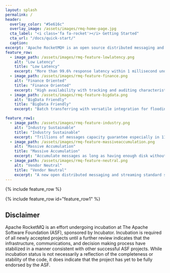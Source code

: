 ```yaml
---
layout: splash
permalink: /
header:
  overlay_color: "#5e616c"
  overlay_image: /assets/images/rmq-home-page.jpg
  cta_label: "<i class='fa fa-rocket'></i> Getting Started"
  cta_url: "/docs/quick-start/"
  caption:
excerpt: 'Apache RocketMQ® is an open source distributed messaging and streaming data platform.<br /> <small><a href="https://github.com/apache/incubator-rocketmq/">Latest source v4.0.0</a></small><br /><br /> {::nomarkdown}<iframe style="display: inline-block;" src="https://ghbtns.com/github-btn.html?user=apache&repo=incubator-rocketmq&type=star&count=true&size=large" frameborder="0" scrolling="0" width="160px" height="30px"></iframe> <iframe style="display: inline-block;" src="https://ghbtns.com/github-btn.html?user=apache&repo=incubator-rocketmq&type=fork&count=true&size=large" frameborder="0" scrolling="0" width="158px" height="30px"></iframe>{:/nomarkdown}'
feature_row:
  - image_path: /assets/images/rmq-feature-lowlatency.png
    alt: "Low Latency"
    title: "Low Latency"
    excerpt: "More than 99.6% response latency within 1 millisecond under high stress."
  - image_path: /assets/images/rmq-feature-finance.png
    alt: "Finance Oriented"
    title: "Finance Oriented"
    excerpt: "High availability with tracking and auditing characteristics."
  - image_path: /assets/images/rmq-feature-bigdata.png
    alt: "BigData Friendly"
    title: "BigData Friendly"
    excerpt: "Batch transferring with versatile integration for flooding throughput."

feature_row1:
  - image_path: /assets/images/rmq-feature-industry.png
    alt: "Industry Sustainable"
    title: "Industry Sustainable"
    excerpt: "Trillions of messages capacity guarantee especially in 11.11 Global Shopping Festival."
  - image_path: /assets/images/rmq-feature-massiveaccumulation.png
    alt: "Massive Accumulation"
    title: "Massive Accumulation"
    excerpt: "Accumulate messages as long as having enough disk without performance loss."
  - image_path: /assets/images/rmq-feature-neutral.png
    alt: "Vendor Neutral"
    title: "Vendor Neutral"
    excerpt: "A new open distributed messaging and streaming standard since latest 4.x version."
---
```


{% include feature_row %}

{% include feature_row id="feature_row1" %}

## Disclaimer
Apache RocketMQ is an effort undergoing incubation at The Apache Software Foundation (ASF), sponsored by Incubator. Incubation is required of all newly accepted projects until a further review indicates that the infrastructure, communications, and decision making process have stabilized in a manner consistent with other successful ASF projects. While incubation status is not necessarily a reflection of the completeness or stability of the code, it does indicate that the project has yet to be fully endorsed by the ASF.
